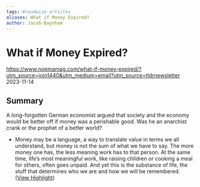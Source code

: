 ```yaml
---
tags: #readwise-articles
aliases: What if Money Expired?
author: Jacob-Baynham
---
```

# What if Money Expired?

https://www.noemamag.com/what-if-money-expired/?utm_source=join1440&utm_medium=email?utm_source=tldrnewsletter
2023-11-14
## Summary
A long-forgotten German economist argued that society and the economy would be better off if money was a perishable good. Was he an anarchist crank or the prophet of a better world?

- Money may be a language, a way to translate value in terms we all understand, but money is not the sum of what we have to say. The more money one has, the less meaning work has to that person. At the same time, life’s most meaningful work, like raising children or cooking a meal for others, often goes unpaid. And yet this is the substance of life, the stuff that determines who we are and how we will be remembered. ([View Highlight](https://read.readwise.io/read/01hhytb7ednbrsb7fnb7mn3mdg))
